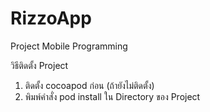 # RizzoApp
Project Mobile Programming


วิธีติดตั้ง Project
   1) ติดตั้ง cocoapod ก่อน (ถ้ายังไม่ติดตั้ง)
   2) พิมพ์คำสั่ง pod install ใน Directory ของ Project
